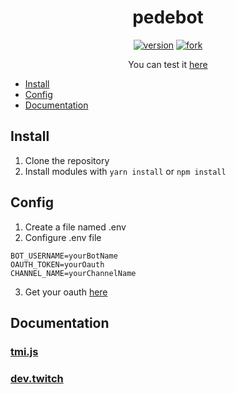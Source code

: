 <h1 align='center'>
  pedebot
</h1>

<p align='center'>
<a href="https://github.com/JoaoPedroAlvarenga/pedebot-twitch/releases"><!--
--><img src="https://img.shields.io/github/package-json/v/joaopedroalvarenga/pedebot-twitch?style=flat-square&logo=twitch&colorA=333333&colorB=707070" alt="version"><!--
--></a>
<a href="https://github.com/JoaoPedroAlvarenga/pedebot-twitch/fork"><!--
--><img src="https://img.shields.io/static/v1?style=flat-square&label=&message=fork&logo=github&colorA=333333&colorB=707070" alt="fork"><!--
--></a>
</p>

<p align='center'>
  You can test it <a href='https://www.twitch.tv/pedroalvarenga7'>here</a>
</p>

- [Install](#install)
- [Config](#config)
- [Documentation](#documentation)

## Install

1. Clone the repository
2. Install modules with `yarn install` or `npm install`

## Config

1. Create a file named .env
2. Configure .env file

```
BOT_USERNAME=yourBotName
OAUTH_TOKEN=yourOauth
CHANNEL_NAME=yourChannelName
```

3. Get your oauth [here](https://twitchapps.com/tmi/)

## Documentation

### [tmi.js](https://github.com/tmijs/tmi.js)

### [dev.twitch](https://dev.twitch.tv/docs/irc)
